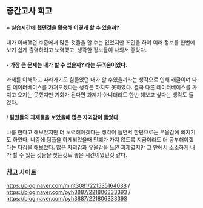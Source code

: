 ##  중간고사 회고

 ####  +   실습시간에 했던것을 활용해 어떻게 할 수 있을까?
   내가 이해했던 수준에서 많은 것들을 할 수는 없었지만 조인을 하여 여러 정보를 한번에 보기 쉽게 출력하려고 노력했고,
   생각한 정보들이 나와서 좋았다.
    
 #### -  가장 큰 문제는 내가 할 수 있을까? 라는 두려움이였다.
 과제를 이해하고 따라가기도 힘들었던 내가 할 수있을까라는 생각으로 인해
    캐글이며 다른 데이터베이스를 가져오겠다는 생각은 하지도 못하였다. 결국 다른 데이터베이스를 가지고 오지는 못했지만
    기회가 된다면 과제가 아니더라도 한번 해보고 싶다는 생각도 들었다.
    
 ####  !  팀원들의 과제물을 보았을때 많은 자괴감이 들었다.
 나름 한다고 해보았지만 더 노력해야겠다는 생각이 들면서 한편으로는 우울감에 빠지기도 하였다. 나중에 팀플을 하게되었을때 민폐가 가지 않도록 지금이라도 더 공부해야겠다는 다짐을 해보았다. 많은 자괴감과 우울감을 느낀 과제였지만 그 안에서 소소하게 내가 할 수 있는 것들을 찾는것도 좋은 시간이였던것 같다.
  
### 참고 사이트  
  https://blog.naver.com/mint3081/221535164038  /  https://blog.naver.com/pyh3887/221806333393 / https://blog.naver.com/pyh3887/221806333393

